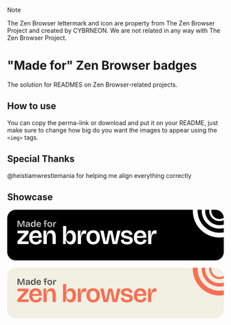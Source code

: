 > [!NOTE]
> The Zen Browser lettermark and icon are property from The Zen Browser Project and created by CYBRNEON. We are not related in any way with The Zen Browser Project.


# "Made for" Zen Browser badges

The solution for READMES on Zen Browser-related projects.

## How to use

You can copy the perma-link or download and put it on your README, just make sure to change how big do you want the images to appear using the `<img>` tags.

## Special Thanks

@heistiamwrestlemania for helping me align everything correctly

## Showcase

![](https://github.com/heyitszenithyt/zen-browser-badges/blob/0f5b49cb097c80a21607c90b97cbca2752182c5b/dark/zen-badge-dark.png)

![](https://github.com/heyitszenithyt/zen-browser-badges/blob/fb14dcd72694b7176d141c774629df76af87514e/light/zen-badge-light.png)
